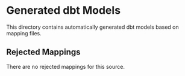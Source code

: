 # Generated dbt Models

This directory contains automatically generated dbt models based on mapping files.


## Rejected Mappings

There are no rejected mappings for this source.
